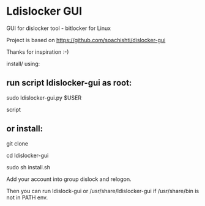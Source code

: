 # Ldislocker GUI

GUI for dislocker tool - bitlocker for Linux

Project is based on https://github.com/soachishti/dislocker-gui

Thanks for inspiration :-)

install/ using:


## run script ldislocker-gui as root:

sudo ldislocker-gui.py $USER

script 

## or install:

git clone

cd ldislocker-gui

sudo sh install.sh


Add your account into group dislock and relogon.

Then you can run ldislock-gui or /usr/share/ldislocker-gui if /usr/share/bin is not in PATH env. 



